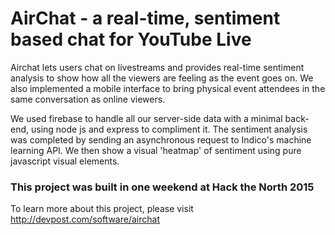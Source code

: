 # AirChat - a real-time, sentiment based chat for YouTube Live

Airchat lets users chat on livestreams and provides real-time sentiment analysis to show how all the viewers are feeling as the event goes on. We also implemented a mobile interface to bring physical event attendees in the same conversation as online viewers. 

We used firebase to handle all our server-side data with a minimal back-end, using node js and express to compliment it. The sentiment analysis was completed by sending an asynchronous request to Indico's machine learning API. We then show a visual 'heatmap' of sentiment using pure javascript visual elements.


### This project was built in one weekend at Hack the North 2015

To learn more about this project, please visit http://devpost.com/software/airchat
